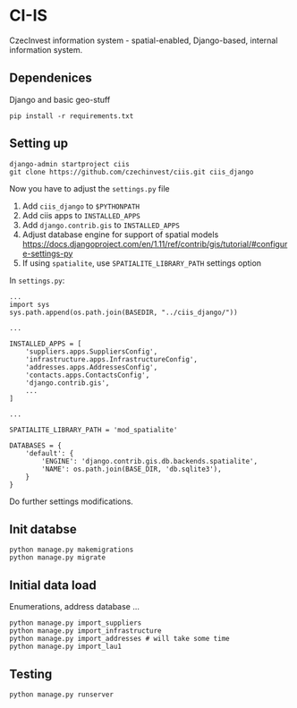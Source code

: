 # CI-IS

CzecInvest information system - spatial-enabled, Django-based, internal
information system.

## Dependenices

Django and basic geo-stuff

```
pip install -r requirements.txt
```

## Setting up

```
django-admin startproject ciis
git clone https://github.com/czechinvest/ciis.git ciis_django
```

Now you have to adjust the `settings.py` file

1. Add `ciis_django` to `$PYTHONPATH`
2. Add ciis apps to `INSTALLED_APPS`
3. Add `django.contrib.gis` to `INSTALLED_APPS`
4. Adjust database engine for support of spatial models https://docs.djangoproject.com/en/1.11/ref/contrib/gis/tutorial/#configure-settings-py
5. If using `spatialite`, use `SPATIALITE_LIBRARY_PATH` settings option

In `settings.py`:

```
...
import sys
sys.path.append(os.path.join(BASEDIR, "../ciis_django/"))

...

INSTALLED_APPS = [
    'suppliers.apps.SuppliersConfig',
    'infrastructure.apps.InfrastructureConfig',
    'addresses.apps.AddressesConfig',
    'contacts.apps.ContactsConfig',
    'django.contrib.gis',
    ...
]

...

SPATIALITE_LIBRARY_PATH = 'mod_spatialite'

DATABASES = {
    'default': {
        'ENGINE': 'django.contrib.gis.db.backends.spatialite',
        'NAME': os.path.join(BASE_DIR, 'db.sqlite3'),
    }
}

```


Do further settings modifications.

## Init databse

```
python manage.py makemigrations
python manage.py migrate
```

## Initial data load

Enumerations, address database ...

```
python manage.py import_suppliers
python manage.py import_infrastructure
python manage.py import_addresses # will take some time
python manage.py import_lau1
```

## Testing

```
python manage.py runserver
```
